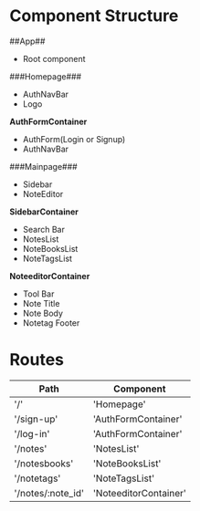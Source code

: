 # Component Structure

##App##
* Root component

###Homepage###
* AuthNavBar
* Logo

**AuthFormContainer**
* AuthForm(Login or Signup)
* AuthNavBar

###Mainpage###
* Sidebar
* NoteEditor

**SidebarContainer**
* Search Bar
* NotesList
* NoteBooksList
* NoteTagsList

**NoteeditorContainer**
* Tool Bar
* Note Title
* Note Body
* Notetag Footer


# Routes

| **Path**  | **Component** |
| ------------- | ------------- |
| '/'  | 'Homepage'  |
| '/sign-up'  | 'AuthFormContainer'  |
| '/log-in'  | 'AuthFormContainer'  |
| '/notes'  | 'NotesList'  |
| '/notesbooks'  | 'NoteBooksList'  |
| '/notetags'  | 'NoteTagsList'  |
| '/notes/:note_id'  | 'NoteeditorContainer'  |
